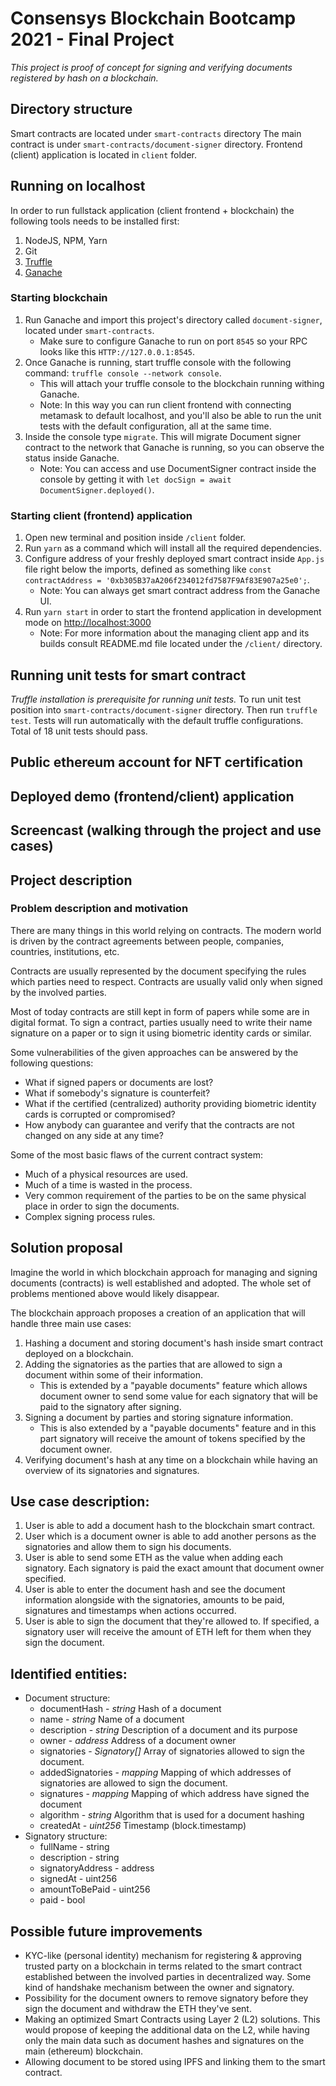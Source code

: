 # Consensys Blockchain Bootcamp 2021 - Final Project
*This project is proof of concept for signing and verifying documents registered by hash on a blockchain.*

## Directory structure
Smart contracts are located under `smart-contracts` directory
The main contract is under `smart-contracts/document-signer` directory.
Frontend (client) application is located in `client` folder.

## Running on localhost
In order to run fullstack application (client frontend + blockchain) the following tools needs to be installed first:
1. NodeJS, NPM, Yarn
2. Git
3. [Truffle](https://trufflesuite.com/truffle)
4. [Ganache](https://trufflesuite.com/ganache)

### Starting blockchain
1. Run Ganache and import this project's directory called `document-signer`, located under `smart-contracts`. 
   - Make sure to configure Ganache to run on port `8545` so your RPC looks like this `HTTP://127.0.0.1:8545`.
2. Once Ganache is running, start truffle console with the following command: `truffle console --network console`.
   - This will attach your truffle console to the blockchain running withing Ganache.
   - Note: In this way you can run client frontend with connecting metamask to default localhost, and you'll also be able to run the unit tests with the default configuration, all at the same time.
3. Inside the console type `migrate`. This will migrate Document signer contract to the network that Ganache is running, so you can observe the status inside Ganache.
   - Note: You can access and use DocumentSigner contract inside the console by getting it with `let docSign = await DocumentSigner.deployed()`. 

### Starting client (frontend) application
1. Open new terminal and position inside `/client` folder.
2. Run `yarn` as a command which will install all the required dependencies.
3. Configure address of your freshly deployed smart contract inside `App.js` file right below the imports, defined as something like `const contractAddress = '0xb305B37aA206f234012fd7587F9Af83E907a25e0';`.
   - Note: You can always get smart contract address from the Ganache UI.
4. Run `yarn start` in order to start the frontend application in development mode on [http://localhost:3000](http://localhost:3000)
   - Note: For more information about the managing client app and its builds consult README.md file located under the `/client/` directory.

## Running unit tests for smart contract
_Truffle installation is prerequisite for running unit tests._
To run unit test position into `smart-contracts/document-signer` directory.
Then run `truffle test`.
Tests will run automatically with the default truffle configurations.
Total of 18 unit tests should pass.

## Public ethereum account for NFT certification

## Deployed demo (frontend/client) application

## Screencast (walking through the project and use cases)

## Project description

### Problem description and motivation
There are many things in this world relying on contracts. 
The modern world is driven by the contract agreements between people, companies, countries, institutions, etc.

Contracts are usually represented by the document specifying the rules which parties need to respect. 
Contracts are usually valid only when signed by the involved parties.

Most of today contracts are still kept in form of papers while some are in digital format.
To sign a contract, parties usually need to write their name signature on a paper or to sign it using biometric 
identity cards or similar.

Some vulnerabilities of the given approaches can be answered by the following questions:
 - What if signed papers or documents are lost?
 - What if somebody's signature is counterfeit?
 - What if the certified (centralized) authority providing biometric identity cards is corrupted or compromised?
 - How anybody can guarantee and verify that the contracts are not changed on any side at any time?
 
Some of the most basic flaws of the current contract system:
 - Much of a physical resources are used.
 - Much of a time is wasted in the process.
 - Very common requirement of the parties to be on the same physical place in order to sign the documents.
 - Complex signing process rules.
 
## Solution proposal
Imagine the world in which blockchain approach for managing and signing documents (contracts) is well established and adopted. 
The whole set of problems mentioned above would likely disappear.

The blockchain approach proposes a creation of an application that will handle three  main use cases:
1. Hashing a document and storing document's hash inside smart contract deployed on a blockchain.
2. Adding the signatories as the parties that are allowed to sign a document within some of their information.
   - This is extended by a "payable documents" feature which allows document owner to send some value for each signatory that will be paid to the signatory after signing.
3. Signing a document by parties and storing signature information.
   - This is also extended by a "payable documents" feature and in this part signatory will receive the amount of tokens specified by the document owner.
4. Verifying document's hash at any time on a blockchain while having an overview of its signatories and signatures.

## Use case description:
1. User is able to add a document hash to the blockchain smart contract.
2. User which is a document owner is able to add another persons as the signatories and allow them to sign his documents.
3. User is able to send some ETH as the value when adding each signatory. Each signatory is paid the exact amount that document owner specified.
4. User is able to enter the document hash and see the document information alongside with the signatories, amounts to be paid, signatures and timestamps when actions occurred.
5. User is able to sign the document that they're allowed to. If specified, a signatory user will receive the amount of ETH left for them when they sign the document.

## Identified entities:
 - Document structure: 
   - documentHash - _string_ Hash of a document
   - name - _string_ Name of a document
   - description - _string_ Description of a document and its purpose
   - owner - _address_ Address of a document owner
   - signatories - _Signatory[]_ Array of signatories allowed to sign the document.
   - addedSignatories - _mapping_ Mapping of which addresses of signatories are allowed to sign the document.
   - signatures - _mapping_ Mapping of which address have signed the document
   - algorithm - _string_ Algorithm that is used for a document hashing
   - createdAt - _uint256_ Timestamp (block.timestamp)
 - Signatory structure: 
   - fullName - string
   - description - string
   - signatoryAddress - address
   - signedAt - uint256
   - amountToBePaid - uint256
   - paid - bool
 
## Possible future improvements
- KYC-like (personal identity) mechanism for registering & approving trusted party on a blockchain in terms related to 
the smart contract established between the involved parties in decentralized way. 
Some kind of handshake mechanism between the owner and signatory.
- Possibility for the document owners to remove signatory before they sign the document and withdraw the ETH they've sent.
- Making an optimized Smart Contracts using Layer 2 (L2) solutions. This would propose of keeping the additional data 
on the L2, while having only the main data such as document hashes and signatures on the main (ethereum) blockchain.
- Allowing document to be stored using IPFS and linking them to the smart contract.
